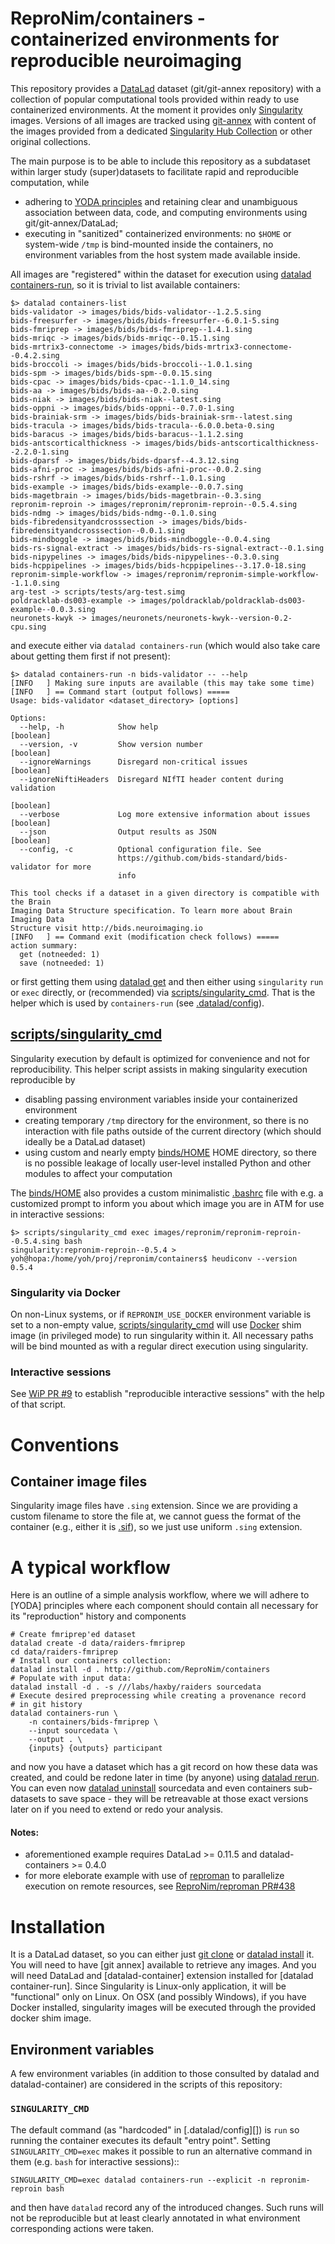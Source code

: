 # ReproNim/containers - containerized environments for reproducible neuroimaging

This repository provides a [DataLad] dataset (git/git-annex
repository) with a collection of popular computational tools provided
within ready to use containerized environments.  At the moment it
provides only [Singularity] images.  Versions of all images are tracked using
[git-annex] with content of the images provided from a dedicated
[Singularity Hub Collection] or other original collections.

The main purpose is to be able to include this repository as a
subdataset within larger study (super)datasets to facilitate rapid and
reproducible computation, while

- adhering to [YODA principles] and retaining clear and unambiguous
  association between data, code, and computing environments using
  git/git-annex/DataLad;
- executing in "sanitized" containerized environments:  no `$HOME` or
  system-wide `/tmp` is bind-mounted inside the containers, no
  environment variables from the host system made available inside.

All images are "registered" within the dataset for execution using
[datalad containers-run], so it is trivial to list available
containers:

    $> datalad containers-list
    bids-validator -> images/bids/bids-validator--1.2.5.sing
    bids-freesurfer -> images/bids/bids-freesurfer--6.0.1-5.sing
    bids-fmriprep -> images/bids/bids-fmriprep--1.4.1.sing
    bids-mriqc -> images/bids/bids-mriqc--0.15.1.sing
    bids-mrtrix3-connectome -> images/bids/bids-mrtrix3-connectome--0.4.2.sing
    bids-broccoli -> images/bids/bids-broccoli--1.0.1.sing
    bids-spm -> images/bids/bids-spm--0.0.15.sing
    bids-cpac -> images/bids/bids-cpac--1.1.0_14.sing
    bids-aa -> images/bids/bids-aa--0.2.0.sing
    bids-niak -> images/bids/bids-niak--latest.sing
    bids-oppni -> images/bids/bids-oppni--0.7.0-1.sing
    bids-brainiak-srm -> images/bids/bids-brainiak-srm--latest.sing
    bids-tracula -> images/bids/bids-tracula--6.0.0.beta-0.sing
    bids-baracus -> images/bids/bids-baracus--1.1.2.sing
    bids-antscorticalthickness -> images/bids/bids-antscorticalthickness--2.2.0-1.sing
    bids-dparsf -> images/bids/bids-dparsf--4.3.12.sing
    bids-afni-proc -> images/bids/bids-afni-proc--0.0.2.sing
    bids-rshrf -> images/bids/bids-rshrf--1.0.1.sing
    bids-example -> images/bids/bids-example--0.0.7.sing
    bids-magetbrain -> images/bids/bids-magetbrain--0.3.sing
    repronim-reproin -> images/repronim/repronim-reproin--0.5.4.sing
    bids-ndmg -> images/bids/bids-ndmg--0.1.0.sing
    bids-fibredensityandcrosssection -> images/bids/bids-fibredensityandcrosssection--0.0.1.sing
    bids-mindboggle -> images/bids/bids-mindboggle--0.0.4.sing
    bids-rs-signal-extract -> images/bids/bids-rs-signal-extract--0.1.sing
    bids-nipypelines -> images/bids/bids-nipypelines--0.3.0.sing
    bids-hcppipelines -> images/bids/bids-hcppipelines--3.17.0-18.sing
    repronim-simple-workflow -> images/repronim/repronim-simple-workflow--1.1.0.sing
    arg-test -> scripts/tests/arg-test.simg
    poldracklab-ds003-example -> images/poldracklab/poldracklab-ds003-example--0.0.3.sing
    neuronets-kwyk -> images/neuronets/neuronets-kwyk--version-0.2-cpu.sing

and execute either via `datalad containers-run` (which would also take care
about getting them first if not present):

    $> datalad containers-run -n bids-validator -- --help
    [INFO   ] Making sure inputs are available (this may take some time)
    [INFO   ] == Command start (output follows) ===== 
    Usage: bids-validator <dataset_directory> [options]

    Options:
      --help, -h            Show help                                      [boolean]
      --version, -v         Show version number                            [boolean]
      --ignoreWarnings      Disregard non-critical issues                  [boolean]
      --ignoreNiftiHeaders  Disregard NIfTI header content during validation
                                                                           [boolean]
      --verbose             Log more extensive information about issues    [boolean]
      --json                Output results as JSON                         [boolean]
      --config, -c          Optional configuration file. See
                            https://github.com/bids-standard/bids-validator for more
                            info

    This tool checks if a dataset in a given directory is compatible with the Brain
    Imaging Data Structure specification. To learn more about Brain Imaging Data
    Structure visit http://bids.neuroimaging.io
    [INFO   ] == Command exit (modification check follows) ===== 
    action summary:
      get (notneeded: 1)
      save (notneeded: 1)

or first getting them using [datalad get] and then either using
`singularity` `run` or `exec` directly, or (recommended) via
[scripts/singularity_cmd](). That is the helper which is used by
`containers-run` (see [.datalad/config]()).

## [scripts/singularity_cmd]()

Singularity execution by default is optimized for convenience and not for reproducibility.
This helper script assists in making singularity execution reproducible by

- disabling passing environment variables inside your containerized environment
- creating temporary `/tmp` directory for the environment, so there is no
  interaction with file paths outside of the current directory (which should 
  ideally be a DataLad dataset)
- using custom and nearly empty [binds/HOME]() HOME directory, so there is
  no possible leakage of locally user-level installed Python and other modules
  to affect your computation

The [binds/HOME]() also provides a custom minimalistic [.bashrc](binds/HOME/.bashrc) file
with e.g. a customized prompt to inform you about which image you are in ATM for use
in interactive sessions:

    $> scripts/singularity_cmd exec images/repronim/repronim-reproin--0.5.4.sing bash
    singularity:repronim-reproin--0.5.4 > yoh@hopa:/home/yoh/proj/repronim/containers$ heudiconv --version
    0.5.4

### Singularity via Docker

On non-Linux systems, or if `REPRONIM_USE_DOCKER` environment variable is set to a non-empty value,
[scripts/singularity_cmd]() will use [Docker] shim image (in privileged mode) to run
singularity within it.  All necessary paths will be bind mounted as with a regular direct execution using
singularity.

### Interactive sessions

See [WiP PR #9](https://github.com/ReproNim/containers/pull/9) to
establish "reproducible interactive sessions" with the help of that script.

# Conventions

## Container image files

Singularity image files have `.sing` extension.  Since we are providing
a custom filename to store the file at, we cannot guess the format of
the container (e.g., either it is 
[.sif](https://www.sylabs.io/2018/03/sif-containing-your-containers/)),
so we just use uniform `.sing` extension.

# A typical workflow

Here is an outline of a simple analysis workflow, where we will adhere to
[YODA] principles where each component should contain all necessary for its
"reproduction" history and components

	# Create fmriprep'ed dataset
	datalad create -d data/raiders-fmriprep
	cd data/raiders-fmriprep
	# Install our containers collection:
	datalad install -d . http://github.com/ReproNim/containers
	# Populate with input data:
	datalad install -d . -s ///labs/haxby/raiders sourcedata
	# Execute desired preprocessing while creating a provenance record
	# in git history
	datalad containers-run \
		-n containers/bids-fmriprep \
		--input	sourcedata \
		--output . \
		{inputs} {outputs} participant

and now you have a dataset which has a git record on how these data
was created, and could be redone later in time (by anyone) using [datalad rerun].
You can even now [datalad uninstall] sourcedata and even containers 
sub-datasets to save space - they will be retreavable at those exact versions later 
on if you need to extend or redo your analysis.  

#### Notes:

- aforementioned example requires DataLad >= 0.11.5 and datalad-containers >= 0.4.0
- for more eleborate example with use of [reproman] to parallelize execution on
  remote resources, see [ReproNim/reproman PR#438](https://github.com/ReproNim/reproman/pull/438)

	
# Installation

It is a DataLad dataset, so you can either just [git clone] or [datalad install] it.
You will need to have [git annex] available to retrieve any images. And you will 
need DataLad and [datalad-container] extension installed for [datalad container-run].
Since Singularity is Linux-only application, it will be "functional" only on 
Linux. On OSX (and possibly Windows), if you have Docker installed, singularity
images will be executed through the provided docker shim image.

## Environment variables

A few environment variables (in addition to those consulted by datalad
and datalad-container) are considered in the scripts of this
repository:

### `SINGULARITY_CMD`

The default command (as "hardcoded" in [.datalad/config][]) is `run`
so running the container executes its default "entry point".  Setting
`SINGULARITY_CMD=exec` makes it possible to run an alternative command
in them (e.g. `bash` for interactive sessions)::

    SINGULARITY_CMD=exec datalad containers-run --explicit -n repronim-reproin bash

and then have `datalad` record any of the introduced changes.  Such
runs will not be reproducible but at least clearly annotated in what
environment corresponding actions were taken.

[git-annex]: http://git-annex.branchable.com
[DataLad]: http://datalad.org
[datalad containers-run]: http://docs.datalad.org/projects/container/en/latest/generated/man/datalad-containers-run.html
[datalad get]: http://docs.datalad.org/projects/container/en/latest/generated/man/datalad-get.html
[datalad run]: http://docs.datalad.org/projects/container/en/latest/generated/man/datalad-run.html
[datalad rerun]: http://docs.datalad.org/projects/container/en/latest/generated/man/datalad-rerun.html
[datalad install]: http://docs.datalad.org/projects/container/en/latest/generated/man/datalad-install.html
[datalad uninstall]: http://docs.datalad.org/projects/container/en/latest/generated/man/datalad-uninstall.html

[git clone]: https://git-scm.com/docs/git-clone

[Docker]: http://docker.com
[reproman]: http://reproman.repronim.org

[YODA principles]: https://github.com/myyoda/poster/blob/master/ohbm2018.pdf

[Singularity]: https://www.sylabs.io/singularity/
[Singularity Hub]: https://singularity-hub.org
[Singularity Hub Collection]: https://www.singularity-hub.org/collections/2761
